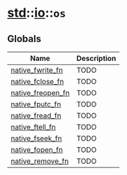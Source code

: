 # [std](./../../std.md)::[io](./../io.md)::`os`
## Globals
|Name|Description|
|----|-----------|
|[native_fwrite_fn](#todo)|TODO|
|[native_fclose_fn](#todo)|TODO|
|[native_freopen_fn](#todo)|TODO|
|[native_fputc_fn](#todo)|TODO|
|[native_fread_fn](#todo)|TODO|
|[native_ftell_fn](#todo)|TODO|
|[native_fseek_fn](#todo)|TODO|
|[native_fopen_fn](#todo)|TODO|
|[native_remove_fn](#todo)|TODO|

